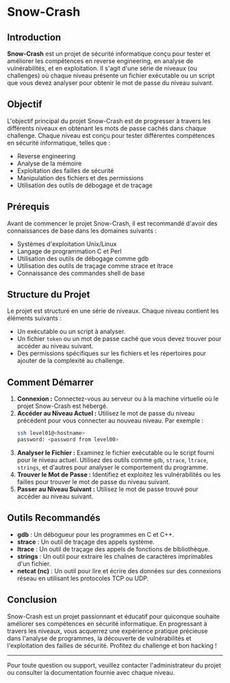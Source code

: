 # Snow-Crash

## Introduction

**Snow-Crash** est un projet de sécurité informatique conçu pour tester et améliorer les compétences en reverse engineering, en analyse de vulnérabilités, et en exploitation. Il s'agit d'une série de niveaux (ou challenges) où chaque niveau présente un fichier exécutable ou un script que vous devez analyser pour obtenir le mot de passe du niveau suivant.

## Objectif

L'objectif principal du projet Snow-Crash est de progresser à travers les différents niveaux en obtenant les mots de passe cachés dans chaque challenge. Chaque niveau est conçu pour tester différentes compétences en sécurité informatique, telles que :

- Reverse engineering
- Analyse de la mémoire
- Exploitation des failles de sécurité
- Manipulation des fichiers et des permissions
- Utilisation des outils de débogage et de traçage

## Prérequis

Avant de commencer le projet Snow-Crash, il est recommandé d'avoir des connaissances de base dans les domaines suivants :

- Systèmes d'exploitation Unix/Linux
- Langage de programmation C et Perl
- Utilisation des outils de débogage comme gdb
- Utilisation des outils de traçage comme strace et ltrace
- Connaissance des commandes shell de base

## Structure du Projet

Le projet est structuré en une série de niveaux. Chaque niveau contient les éléments suivants :

- Un exécutable ou un script à analyser.
- Un fichier `token` ou un mot de passe caché que vous devez trouver pour accéder au niveau suivant.
- Des permissions spécifiques sur les fichiers et les répertoires pour ajouter de la complexité au challenge.

## Comment Démarrer

1. **Connexion :** Connectez-vous au serveur ou à la machine virtuelle où le projet Snow-Crash est hébergé.
2. **Accéder au Niveau Actuel :** Utilisez le mot de passe du niveau précédent pour vous connecter au nouveau niveau. Par exemple :
   ```sh
   ssh level01@<hostname>
   password: <password from level00>
   ```
3. **Analyser le Fichier :** Examinez le fichier exécutable ou le script fourni pour le niveau actuel. Utilisez des outils comme `gdb`, `strace`, `ltrace`, `strings`, et d'autres pour analyser le comportement du programme.
4. **Trouver le Mot de Passe :** Identifiez et exploitez les vulnérabilités ou les failles pour trouver le mot de passe du niveau suivant.
5. **Passer au Niveau Suivant :** Utilisez le mot de passe trouvé pour accéder au niveau suivant.

## Outils Recommandés

- **gdb** : Un débogueur pour les programmes en C et C++.
- **strace** : Un outil de traçage des appels système.
- **ltrace** : Un outil de traçage des appels de fonctions de bibliothèque.
- **strings** : Un outil pour extraire les chaînes de caractères imprimables d'un fichier.
- **netcat (nc)** : Un outil pour lire et écrire des données sur des connexions réseau en utilisant les protocoles TCP ou UDP.

## Conclusion

Snow-Crash est un projet passionnant et éducatif pour quiconque souhaite améliorer ses compétences en sécurité informatique. En progressant à travers les niveaux, vous acquerrez une expérience pratique précieuse dans l'analyse de programmes, la découverte de vulnérabilités et l'exploitation des failles de sécurité. Profitez du challenge et bon hacking !

---

Pour toute question ou support, veuillez contacter l'administrateur du projet ou consulter la documentation fournie avec chaque niveau.
